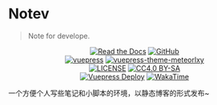 # Notev

> Note for develope.

<p align="center">
   <a href="https://www.sigure.xyz/" target="_blank"><img alt="Read the Docs" src="https://img.shields.io/badge/Blog-Notev-red?style=flat-square&logo=read-the-docs"></a>
   <a href="https://github.com/SigureMo/notev" target="_blank"><img alt="GitHub" src="https://img.shields.io/badge/GitHub-notev-black?style=flat-square&logo=github"></a>
   <br/>
   <a href="https://github.com/vuejs/vuepress" target="_blank"><img alt="vuepress" src="https://img.shields.io/badge/Vuepress-build-1aad19?style=flat-square&logo=vue.js"></a>
   <a href="https://github.com/meteorlxy/vuepress-theme-meteorlxy/" target="_blank"><img alt="vuepress-theme-meteorlxy" src="https://img.shields.io/badge/meteorlxy-theme-26a2ff?style=flat-square&logo=vue.js"></a>
   <br/>
   <a href="LICENSE"><img alt="LICENSE" src="https://img.shields.io/badge/License-MIT-orange?style=flat-square"></a>
   <a href="https://creativecommons.org/licenses/by-sa/4.0/"><img alt="CC4.0 BY-SA" src="https://img.shields.io/static/v1?label=CC4.0&message=BY-SA&color=yellow&style=flat-square"></a>
   <br/>
   <a href="https://github.com/SigureMo/notev/actions?query=workflow%3A%22Vuepress+Deploy%22" target="_blank"><img alt="Vuepress Deploy" src="https://github.com/SigureMo/notev/workflows/Vuepress%20Deploy/badge.svg"></img></a>
   <a href="https://wakatime.com/badge/github/SigureMo/notev" target="_blank"><img alt="WakaTime" src="https://wakatime.com/badge/github/SigureMo/notev.svg"></a>
</p>

一个方便个人写些笔记和小脚本的环境，以静态博客的形式发布~
